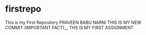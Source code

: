 # firstrepo
This is my First Repository
PRAVEEN BABU NARNI 
THIS IS MY NEW COMMIT (IMPORTANT FACT),,,
THS IS MY FIRST ASSIGNMENT
